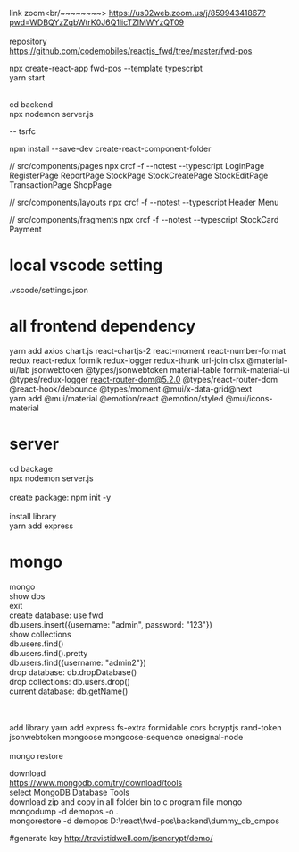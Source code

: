link zoom<br/~~~~~~~~>
https://us02web.zoom.us/j/85994341867?pwd=WDBQYzZqbWtrK0J6Q1licTZIMWYzQT09
<br/><br/>
repository<br/>
https://github.com/codemobiles/reactjs_fwd/tree/master/fwd-pos

npx create-react-app fwd-pos --template typescript<br/>
yarn start<br/><br/>

cd backend<br/>
npx nodemon server.js<br/>


--
tsrfc

npm install --save-dev create-react-component-folder

// src/components/pages
npx crcf -f  --notest --typescript LoginPage RegisterPage ReportPage StockPage StockCreatePage StockEditPage TransactionPage ShopPage

// src/components/layouts
npx crcf -f  --notest --typescript Header Menu

// src/components/fragments
npx crcf -f  --notest --typescript StockCard Payment

# local vscode setting
.vscode/settings.json


# all frontend dependency
yarn add axios chart.js react-chartjs-2 react-moment react-number-format redux react-redux formik redux-logger redux-thunk url-join clsx @material-ui/lab  jsonwebtoken @types/jsonwebtoken material-table formik-material-ui @types/redux-logger react-router-dom@5.2.0 @types/react-router-dom @react-hook/debounce  @types/moment  @mui/x-data-grid@next  <br/>
yarn add @mui/material @emotion/react @emotion/styled @mui/icons-material

# server
cd backage<br/>
npx nodemon server.js<br/><br/>
create package: npm init -y<br/><br/>
install library<br/>
yarn add express


# mongo
mongo<br/>
show dbs<br/>
exit<br/>
create database: use fwd<br/>
db.users.insert({username: "admin", password: "123"})<br/>
show collections<br/>
db.users.find()<br/>
db.users.find().pretty<br/>
db.users.find({username: "admin2"})<br/>
drop database: db.dropDatabase()<br/>
drop collections: db.users.drop()<br/>
current database: db.getName()<br/>

<br/><br/>
add library
yarn add express fs-extra formidable cors bcryptjs rand-token jsonwebtoken mongoose mongoose-sequence onesignal-node
<br/>
<br/>
mongo restore<br/>

download<br/>
https://www.mongodb.com/try/download/tools<br/>
select MongoDB Database Tools<br/>
download zip and copy in all folder bin to c program file mongo
mongodump -d demopos -o .<br/>
mongorestore -d demopos D:\react\fwd-pos\backend\dummy_db_cmpos

#generate key
http://travistidwell.com/jsencrypt/demo/

